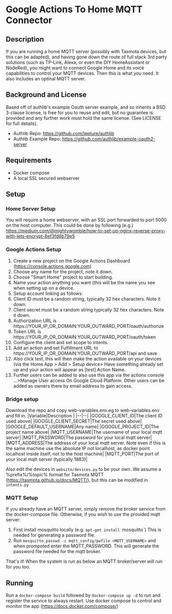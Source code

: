 # Google Actions To Home MQTT Connector

## Description
If you are running a home MQTT server (possibly with Tasmota devices, but this can be adapted), and having gone down the route of full stack 3rd party solutions (such as TP-Link, Alexa, or even the DIY HomeAssistant or NodeRed), you might want to connect Google Home and its voice capabilities to control your MQTT devices. Then this is what you need. It also includes an optinal MQTT server.

## Background and License
Based off of authlib's example Oauth server example, and so inherits a BSD 3-clause license, is free for you to reuse and edit, but no guarantee is provided and any further work must hold the same license. (See LICENSE for full details).

- Authlib Repo: <https://github.com/lepture/authlib>
- Authlib Example Repo: <https://github.com/authlib/example-oauth2-server>
## Requirements

 - Docker compose
 - A local SSL secured webserver

## Setup 
### Home Server Setup
You will require a home webserver, with an SSL port forwarded to port 5000 on the host computer. This could be done by following (e.g.) <https://medium.com/@mightywomble/how-to-set-up-nginx-reverse-proxy-with-lets-encrypt-8ef3fd6b79e5>
### Google Actions Setup

 1. Create a new project on the Google Actions Dashboard (https://console.actions.google.com)
 2. Choose any name for the project, note it down.
 3. Choose "Smart Home" project to start building.
 4. Name your action anything you want (this will be the name you see when setting up on a device.
 5. Setup account linking as follows:
 6. Client ID must be a random string, typically 32 hex characters. Note it down.
 7. Client secret must be a random string typically 32 hex characters. Note it down.
 8. Authorization URL is https://YOUR_IP_OR_DOMAIN:YOUR_OUTWARD_PORT/oauth/authorize
 9. Token URL is https://YOUR_IP_OR_DOMAIN:YOUR_OUTWARD_PORT/oauth/token
 10. Configure the client and set scope to intents.
 11. Add an action and set Fulfillment URL to https://YOUR_IP_OR_DOMAIN:YOUR_OUTWARD_PORT/api and save
 12. Also click test, this will then make the action available on your devices (via the Home App > Add > Setup device> Have something already set up and your action will appear as [test] Action Name.
 13. Further users can be added to also use this app via the actions console ...>Manage User access On Google Cloud Platform. Other users can be added as owners there by email address to gain access.

### Bridge setup
Download the repo and copy web-variables.env.eg to web-variables.env and fill in.
|Variable|Description  |
|--|--|
|GOOGLE_CLIENT_ID|The client ID used above|
|GOOGLE_CLIENT_SECRET|The secret used above|
|GOOGLE_DEFAULT_USERNAME|Any name|
|GOOGLE_PROJECT_ID|The project name above|
|MQTT_USERNAME|The username of your local mqtt server|
|MQTT_PASSWORD|The password for your local mqtt server|
|MQTT_ADDRESS|The address of your local mqtt server. Note even if this is the same machine use the absolute IP not localhost, as docker point localhost inside itself, not to the host machine|
|MQTT_PORT|The port of your local mqtt server (typically 1883)|

Also edit the devices in `website/devices.py` to be your own. We assume a %prefix%/%topic% format for Tasmota MQTT (https://tasmota.github.io/docs/MQTT/), but this can be modified in `intents.py`

### MQTT Setup

If you already have an MQTT server, simply remove the broker service from the docker-compose file.
Otherwise, if you wish to use the provided mqtt server:

1.  First install mosquitto locally (e.g. `apt-get install `mosquitto`) This is needed for generating a password file.
2.  Run `mosquitto_passwd -c mqtt_config/pwfile <MQTT_USERNAME>` and when prompoted enter the MQTT_PASSWORD. This will generate the password file needed for the mqtt broker.

That's it! When the system is run as below an MQTT broker/server will run for you too.

## Running
Run a `docker-compose build` followed by `docker-compose up -d` to run and register the service to always restart. Use docker compose to control and monitor the app (https://docs.docker.com/compose/)
